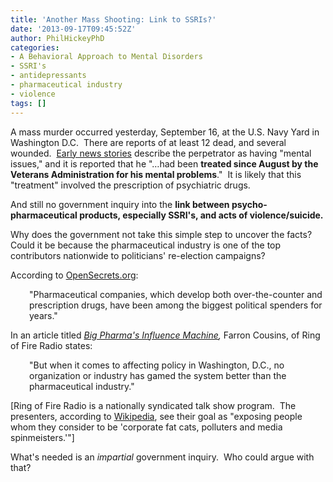 ```yaml
---
title: 'Another Mass Shooting: Link to SSRIs?'
date: '2013-09-17T09:45:52Z'
author: PhilHickeyPhD
categories:
- A Behavioral Approach to Mental Disorders
- SSRI's
- antidepressants
- pharmaceutical industry
- violence
tags: []
---
```


A mass murder occurred yesterday, September 16, at the U.S. Navy Yard in Washington D.C.  There are reports of at least 12 dead, and several wounded.  <a href="http://news.yahoo.com/contract-worker-behind-navy-yard-shooting-rampage-111847531.html">Early news stories</a> describe the perpetrator as having "mental issues," and it is reported that he "…had been <strong>treated since August by the Veterans Administration for his mental problems</strong>."  It is likely that this "treatment" involved the prescription of psychiatric drugs.

And still no government inquiry into the <strong>link between psycho-pharmaceutical products, especially SSRI's, and acts of violence/suicide.</strong>

Why does the government not take this simple step to uncover the facts?  Could it be because the pharmaceutical industry is one of the top contributors nationwide to politicians' re-election campaigns?

According to <a href="http://www.opensecrets.org/industries/indus.php?ind=H4300">OpenSecrets.org</a>:
<p style="padding-left: 30px;">"Pharmaceutical companies, which develop both over-the-counter and prescription drugs, have been among the biggest political spenders for years."</p>
In an article titled <i><a href="http://www.ringoffireradio.com/2012/09/big-pharmas-influence-machine-2/">Big Pharma's Influence Machine</a>,</i> Farron Cousins, of Ring of Fire Radio states:
<p style="padding-left: 30px;">"But when it comes to affecting policy in Washington, D.C., no organization or industry has gamed the system better than the pharmaceutical industry."</p>
[Ring of Fire Radio is a nationally syndicated talk show program.  The presenters, according to <a href="http://en.wikipedia.org/wiki/Ring_of_Fire_(radio_program)">Wikipedia</a>, see their goal as "exposing people whom they consider to be 'corporate fat cats, polluters and media spinmeisters.'"]

What's needed is an <i>impartial</i> government inquiry.  Who could argue with that?

&nbsp;